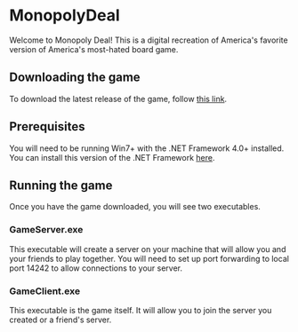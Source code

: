 # MonopolyDeal
Welcome to Monopoly Deal! This is a digital recreation of America's favorite version of America's most-hated board game.

## Downloading the game
To download the latest release of the game, follow [this link](https://github.com/robinschiro/MonopolyDeal/releases/latest/download/MonopolyDeal.zip).

## Prerequisites
You will need to be running Win7+ with the .NET Framework 4.0+ installed. You can install this version of the .NET Framework [here](https://www.microsoft.com/en-us/download/confirmation.aspx?id=17851).

## Running the game
Once you have the game downloaded, you will see two executables. 

### GameServer.exe
This executable will create a server on your machine that will allow you and your friends to play together. You will need to set up port forwarding to local port 14242 to allow connections to your server.

### GameClient.exe 
This executable is the game itself. It will allow you to join the server you created or a friend's server. 
